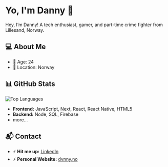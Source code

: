 # Yo, I'm Danny 👋

Hey, I’m Danny! A tech enthusiast, gamer, and part-time crime fighter from Lillesand, Norway.

## 💻 About Me

- 👤 Age: 24  
- 📍 Location: Norway  


## 📊 GitHub Stats

<img src="https://github-readme-stats.vercel.app/api/top-langs/?username=dvnnyle&theme=dark&hide_border=false&layout=compact" alt="Top Languages" />

- **Frontend:** JavaScript, Next, React, React Native, HTML5
- **Backend:** Node, SQL, Firebase
- more...

## 📬 Contact

- ⚡ **Hit me up:** [LinkedIn](https://www.linkedin.com/in/danny-nguyen-le/)  
- ⚡ **Personal Website:** [dvnny.no](https://dvnny.no/)


